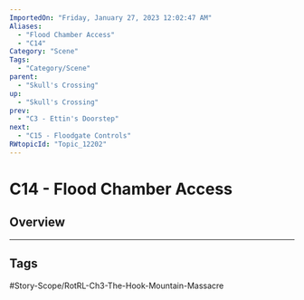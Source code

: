 ```yaml
---
ImportedOn: "Friday, January 27, 2023 12:02:47 AM"
Aliases:
  - "Flood Chamber Access"
  - "C14"
Category: "Scene"
Tags:
  - "Category/Scene"
parent:
  - "Skull's Crossing"
up:
  - "Skull's Crossing"
prev:
  - "C3 - Ettin's Doorstep"
next:
  - "C15 - Floodgate Controls"
RWtopicId: "Topic_12202"
---
```

# C14 - Flood Chamber Access
## Overview

---
## Tags
#Story-Scope/RotRL-Ch3-The-Hook-Mountain-Massacre


